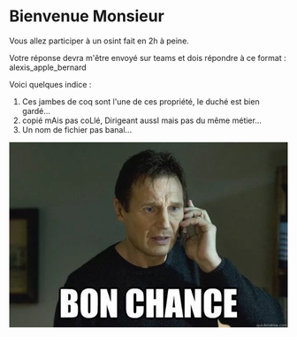 # Bienvenue Monsieur

Vous allez participer à un osint fait en 2h à peine.

Votre réponse devra m'être envoyé sur teams et dois répondre à ce format : alexis_apple_bernard

Voici quelques indice :
  1. Ces jambes de coq sont l'une de ces propriété, le duché est bien gardé...
  2. copié mAis pas coLlé, Dirigeant aussI mais pas du même métier...
  3. Un nom de fichier pas banal...

![](https://github.com/divtec-cejef/133a-sfa-html-cv-rayan-trigger/blob/rayan-cv/t%C3%A9l%C3%A9chargement.png)

